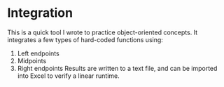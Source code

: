 # Integration
This is a quick tool I wrote to practice object-oriented concepts.
It integrates a few types of hard-coded functions using:
   1. Left endpoints
   2. Midpoints
   3. Right endpoints
 Results are written to a text file, and can be imported into Excel to verify a linear runtime.
